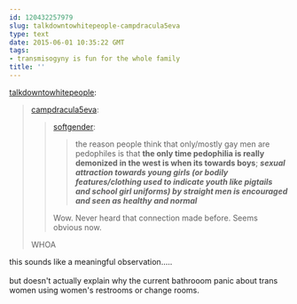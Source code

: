 ```yaml
---
id: 120432257979
slug: talkdowntowhitepeople-campdracula5eva
type: text
date: 2015-06-01 10:35:22 GMT
tags:
- transmisogyny is fun for the whole family
title: ''
---
```

<p><a href="http://talkdowntowhitepeople.tumblr.com/post/114953547625/campdracula5eva-softgender-the-reason-people">talkdowntowhitepeople</a>:</p><blockquote><p><a href="http://campdracula5eva.tumblr.com/post/54277880576/softgender-the-reason-people-think-that">campdracula5eva</a>:</p><blockquote><p><a href="http://softgender.tumblr.com/post/54207104794/the-reason-people-think-that-only-mostly-gay-men">softgender</a>:</p><blockquote><p>the reason people think that only/mostly gay men are pedophiles is that <b>the only time pedophilia is really demonized in the west is when its towards boys</b>; <i><b>sexual attraction towards young girls (or bodily features/clothing used to indicate youth like pigtails and school girl uniforms) by straight men is encouraged and seen as healthy and normal</b></i></p></blockquote><p>Wow. Never heard that connection made before. Seems obvious now.</p></blockquote><p>WHOA</p></blockquote>

<p>this sounds like a meaningful observation.....<br/><br/>but doesn't actually explain why the current bathrooom panic about trans women using women's restrooms or change rooms. </p>